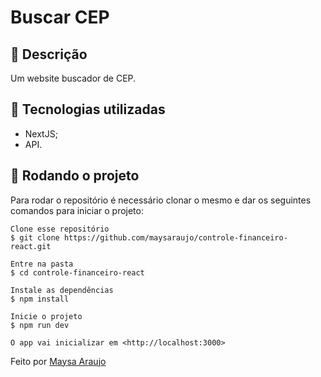 <h1 text-align="center"> Buscar CEP</h1>

## :memo: Descrição

Um website buscador de CEP.

## :wrench: Tecnologias utilizadas

- NextJS;
- API.

## :rocket: Rodando o projeto

Para rodar o repositório é necessário clonar o mesmo e dar os seguintes comandos para iniciar o projeto:

```
Clone esse repositório
$ git clone https://github.com/maysaraujo/controle-financeiro-react.git

Entre na pasta
$ cd controle-financeiro-react

Instale as dependências
$ npm install

Inicie o projeto
$ npm run dev

O app vai inicializar em <http://localhost:3000>
```

Feito por <a href="https://github.com/maysaraujo">Maysa Araujo</a>
